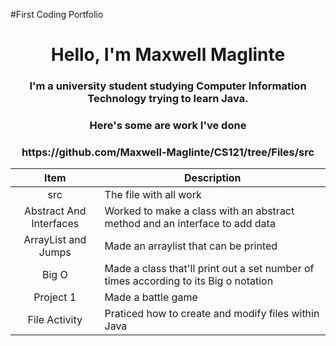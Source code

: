 #First Coding Portfolio
<h1 align="center"> Hello, I'm Maxwell Maglinte</h1>
<h3 align="center"> I'm a university student studying Computer Information Technology trying to learn Java. </h3>
<h3 align="center"> Here's some are work I've done </h3>
<h3 align="center"> https://github.com/Maxwell-Maglinte/CS121/tree/Files/src </h3>

| Item | Description |
|:----:  | ------------|
|src| The file with all work| 
|Abstract And Interfaces | Worked to make a class with an abstract method and an interface to add data|
|ArrayList and Jumps|Made an arraylist that can be printed|
|Big O|Made a class that'll print out a set number of times according to its Big o notation|
|Project 1|Made a battle game|
|File Activity|Praticed how to create and modify files within Java|

